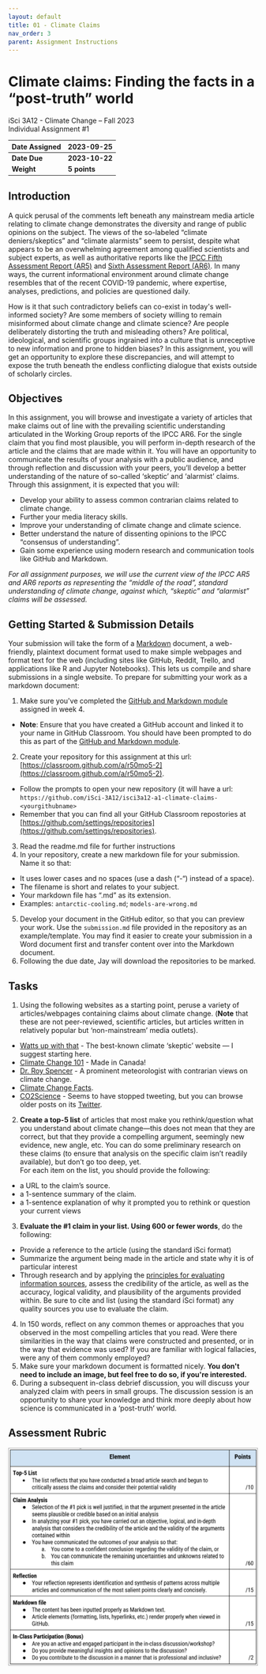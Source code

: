 ```yaml
---
layout: default
title: 01 - Climate Claims
nav_order: 3
parent: Assignment Instructions
---
```


# Climate claims: Finding the facts in a “post-truth” world
iSci 3A12 - Climate Change – Fall 2023  
Individual Assignment #1

|Date Assigned|2023-09-25|
|:--|:--|
|**Date Due**|**2023-10-22**|
|**Weight**|**5 points**|

## Introduction
A quick perusal of the comments left beneath any mainstream media article relating to climate change demonstrates the diversity and range of public opinions on the subject. The views of the so-labeled “climate deniers/skeptics” and “climate alarmists” seem to persist, despite what appears to be an overwhelming agreement among qualified scientists and subject experts, as well as authoritative reports like the [IPCC Fifth Assessment Report (AR5)](https://www.ipcc.ch/report/ar5/syr/) and [Sixth Assessment Report (AR6)](https://www.ipcc.ch/report/sixth-assessment-report-cycle/). In many ways, the current informational environment around climate change resembles that of the recent COVID-19 pandemic, where expertise, analyses, predictions, and policies are questioned daily. 

How is it that such contradictory beliefs can co-exist in today's well-informed society? Are some members of society willing to remain misinformed about climate change and climate science? Are people deliberately distorting the truth and misleading others? Are political, ideological, and scientific groups ingrained into a culture that is unreceptive to new information and prone to hidden biases? In this assignment, you will get an opportunity to explore these discrepancies, and will attempt to expose the truth beneath the endless conflicting dialogue that exists outside of scholarly circles.

## Objectives
In this assignment, you will browse and investigate a variety of articles that make claims out of line with the prevailing scientific understanding articulated in the Working Group reports of the IPCC AR6. For the single claim that you find most plausible, you will perform in-depth research of the article and the claims that are made within it. You will have an opportunity to communicate the results of your analysis with a public audience, and through reflection and discussion with your peers, you’ll develop a better understanding of the nature of so-called ‘skeptic’ and ‘alarmist’ claims. 
Through this assignment, it is expected that you will:
- Develop your ability to assess common contrarian claims related to climate change.
- Further your media literacy skills.
- Improve your understanding of climate change and climate science.
- Better understand the nature of dissenting opinions to the IPCC “consensus of understanding”.
- Gain some experience using modern research and communication tools like GitHub and Markdown.

*For all assignment purposes, we will use the current view of the IPCC AR5 and AR6 reports as representing the “middle of the road”, standard understanding of climate change, against which, “skeptic” and “alarmist” claims will be assessed.*

## Getting Started & Submission Details
Your submission will take the form of a [Markdown](https://www.markdownguide.org/getting-started/) document, a web-friendly, plaintext document format used to make simple webpages and format text for the web (including sites like GitHub, Reddit, Trello, and applications like R and Jupyter Notebooks). This lets us compile and share submissions in a single website. 
To prepare for submitting your work as a markdown document: 
1. Make sure you've completed the [GitHub and Markdown module](https://isci-3a12.github.io/climate-change-assignments/assignment-instructions/a0-intro-to-github.html) assigned in week 4.
  - **Note**: Ensure that you have created a GitHub account and linked it to your name in GitHub Classroom. You should have been prompted to do this as part of the [GitHub and Markdown module](https://isci-3a12.github.io/climate-change-assignments/assignment-instructions/a0-intro-to-github.html). 
2. Create your repository for this assignment at this url: [https://classroom.github.com/a/r50mo5-2](https://classroom.github.com/a/r50mo5-2). 
  - Follow the prompts to open your new repository (it will have a url: ```https://github.com/iSci-3A12/isci3a12-a1-climate-claims-<yourgithubname>```
  - Remember that you can find all your GitHub Classroom repostories at [https://github.com/settings/repositories](https://github.com/settings/repositories). 
3. Read the readme.md file for further instructions
4. In your repository, create a new markdown file for your submission. Name it so that: 
  - It uses lower cases and no spaces (use a dash (“-“) instead of a space).
  - The filename is short and relates to your subject.
  - Your markdown file has “.md” as its extension.
  - Examples: ```antarctic-cooling.md```; ```models-are-wrong.md```
5. Develop your document in the GitHub editor, so that you can preview your work. Use the ```submission.md``` file provided in the repository as an example/template. You may find it easier to create your submission in a Word document first and transfer content over into the Markdown document. 
6. Following the due date, Jay will download the repositories to be marked. 

## Tasks 
1. Using the following websites as a starting point, peruse a variety of articles/webpages containing claims about climate change. (**Note** that these are not peer-reviewed, scientific articles, but articles written in relatively popular but ‘non-mainstream’ media outlets).
  - [Watts up with that](https://wattsupwiththat.com) - The best-known climate ‘skeptic’ website — I suggest starting here.
  - [Climate Change 101](https://climatechange101.ca/) - Made in Canada!
  - [Dr. Roy Spencer](https://www.drroyspencer.com/) - A prominent meteorologist with contrarian views on climate change.
  - [Climate Change Facts](https://www.climatechangefacts.info).
  - [CO2Science](http://www.co2science.org/) - Seems to have stopped tweeting, but you can browse older posts on its [Twitter](https://twitter.com/co2science). 
2. **Create a top-5 list** of articles that most make you rethink/question what you understand about climate change—this does not mean that they are correct, but that they provide a compelling argument, seemingly new evidence, new angle, etc. You can do some preliminary research on these claims (to ensure that analysis on the specific claim isn’t readily available), but don’t go too deep, yet.  
For each item on the list, you should provide the following: 
  - a URL to the claim’s source. 
  - a 1-sentence summary of the claim.
  - a 1-sentence explanation of why it prompted you to rethink or question your current views
3. **Evaluate the #1 claim in your list. Using 600 or fewer words**, do the following:
  - Provide a reference to the article (using the standard iSci format)
  - Summarize the argument being made in the article and state why it is of particular interest 
  - Through research and by applying the [principles for evaluating information sources](https://researchguides.library.brocku.ca/external-analysis/evaluating-sources), assess the credibility of the article, as well as the accuracy, logical validity, and plausibility of the arguments provided within. Be sure to cite and list (using the standard iSci format) any quality sources you use to evaluate the claim.
4. In 150 words, reflect on any common themes or approaches that you observed in the most compelling articles that you read. Were there similarities in the way that claims were constructed and presented, or in the way that evidence was used? If you are familiar with logical fallacies, were any of them commonly employed?  
5. Make sure your markdown document is formatted nicely. **You don't need to include an image, but feel free to do so, if you're interested.**
6. During a subsequent in-class debrief discussion, you will discuss your analyzed claim with peers in small groups. The discussion session is an opportunity to share your knowledge and think more deeply about how science is communicated in a ‘post-truth’ world.

## Assessment Rubric
<img src="a1-rubric.png" alt="Assessment rubric" width="700" style="border: 1px solid darkgrey">
